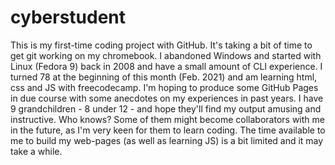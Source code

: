 # cyberstudent
This is my first-time coding project with GitHub.
It's taking a bit of time to get git working on my chromebook. 
I abandoned Windows and started with Linux (Fedora 9) back in 2008 and have a small amount of CLI experience.
I turned 78 at the beginning of this month (Feb. 2021) and am learning html, css and JS with freecodecamp.
I'm hoping to produce some GitHub Pages in due course with some anecdotes on my experiences in past years.
I have 9 grandchildren - 8 under 12 - and hope they'll find my output amusing and instructive.
Who knows? Some of them might become collaborators with me in the future, as I'm very keen for them to learn coding.
The time available to me to build my web-pages (as well as learning JS) is a bit limited and it may take a while. 
